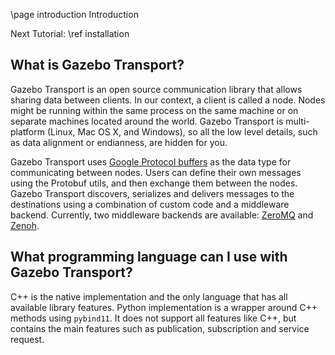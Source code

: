 \page introduction Introduction

Next Tutorial: \ref installation

## What is Gazebo Transport?

Gazebo Transport is an open source communication library that allows sharing
data between clients. In our context, a client is called a node. Nodes might
be running within the same process on the same machine or on separate machines
located around the world. Gazebo Transport is multi-platform (Linux, Mac OS X,
and Windows), so all the low level details, such as data alignment or
endianness, are hidden for you.

Gazebo Transport uses
[Google Protocol buffers](https://developers.google.com/protocol-buffers/?hl=en)
as the data type for communicating between nodes. Users can define their own
messages using the Protobuf utils, and then exchange them between the nodes.
Gazebo Transport discovers, serializes and delivers messages to the
destinations using a combination of custom code and a middleware backend.
Currently, two middleware backends are available:
[ZeroMQ](http://zeromq.org/) and [Zenoh](https://zenoh.io/).

## What programming language can I use with Gazebo Transport?

C++ is the native implementation and the only language that has all available
library features. Python implementation is a wrapper around C++ methods using
`pybind11`. It does not support all features like C++, but contains the main
features such as publication, subscription and service request.
